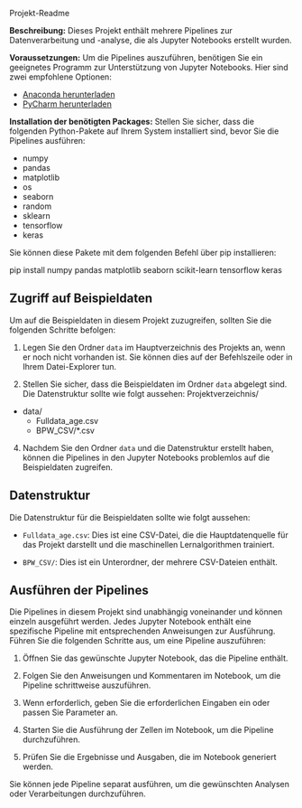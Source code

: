 Projekt-Readme

**Beschreibung:**
Dieses Projekt enthält mehrere Pipelines zur Datenverarbeitung und -analyse, die als Jupyter Notebooks erstellt wurden.

**Voraussetzungen:**
Um die Pipelines auszuführen, benötigen Sie ein geeignetes Programm zur Unterstützung von Jupyter Notebooks. Hier sind zwei empfohlene Optionen:

- [Anaconda herunterladen](https://www.anaconda.com/)
- [PyCharm herunterladen](https://www.jetbrains.com/de-de/pycharm/)

**Installation der benötigten Packages:**
Stellen Sie sicher, dass die folgenden Python-Pakete auf Ihrem System installiert sind, bevor Sie die Pipelines ausführen:

- numpy
- pandas
- matplotlib
- os
- seaborn
- random
- sklearn
- tensorflow
- keras

Sie können diese Pakete mit dem folgenden Befehl über pip installieren:

pip install numpy pandas matplotlib seaborn scikit-learn tensorflow keras

## Zugriff auf Beispieldaten
Um auf die Beispieldaten in diesem Projekt zuzugreifen, sollten Sie die folgenden Schritte befolgen:

1. Legen Sie den Ordner `data` im Hauptverzeichnis des Projekts an, wenn er noch nicht vorhanden ist. Sie können dies auf der Befehlszeile oder in Ihrem Datei-Explorer tun.

2. Stellen Sie sicher, dass die Beispieldaten im Ordner `data` abgelegt sind. Die Datenstruktur sollte wie folgt aussehen:
Projektverzeichnis/
- data/
  - Fulldata_age.csv
  - BPW_CSV/*.csv


4. Nachdem Sie den Ordner `data` und die Datenstruktur erstellt haben, können die Pipelines in den Jupyter Notebooks problemlos auf die Beispieldaten zugreifen.

## Datenstruktur
Die Datenstruktur für die Beispieldaten sollte wie folgt aussehen:

- `Fulldata_age.csv`: Dies ist eine CSV-Datei, die die Hauptdatenquelle für das Projekt darstellt und die maschinellen Lernalgorithmen trainiert.

- `BPW_CSV/`: Dies ist ein Unterordner, der mehrere CSV-Dateien enthält.

## Ausführen der Pipelines
Die Pipelines in diesem Projekt sind unabhängig voneinander und können einzeln ausgeführt werden. Jedes Jupyter Notebook enthält eine spezifische Pipeline mit entsprechenden Anweisungen zur Ausführung. Führen Sie die folgenden Schritte aus, um eine Pipeline auszuführen:

1. Öffnen Sie das gewünschte Jupyter Notebook, das die Pipeline enthält.

2. Folgen Sie den Anweisungen und Kommentaren im Notebook, um die Pipeline schrittweise auszuführen.

3. Wenn erforderlich, geben Sie die erforderlichen Eingaben ein oder passen Sie Parameter an.

4. Starten Sie die Ausführung der Zellen im Notebook, um die Pipeline durchzuführen.

5. Prüfen Sie die Ergebnisse und Ausgaben, die im Notebook generiert werden.

Sie können jede Pipeline separat ausführen, um die gewünschten Analysen oder Verarbeitungen durchzuführen.

